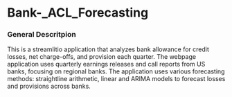 # Bank-_ACL_Forecasting

  ### General Descritpion
  This is a streamlitio application that analyzes bank allowance for credit losses, net charge-offs, and provision each quarter. 
  The webpage application uses quarterly earnings releases and call reports from US banks, focusing on regional banks. 
  The application uses various forecasting methods: straightline arithmetic, linear and ARIMA models to forecast losses and provisions across banks.
  
